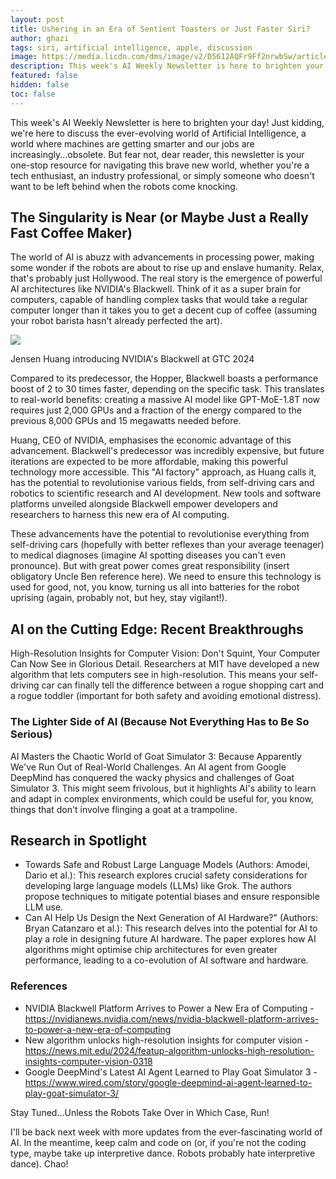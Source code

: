 ```yaml
---
layout: post
title: Ushering in an Era of Sentient Toasters or Just Faster Siri?
author: ghazi
tags: siri, artificial intelligence, apple, discussion
image: https://media.licdn.com/dms/image/v2/D5612AQFr9Ff2nrwbSw/article-cover_image-shrink_720_1280/article-cover_image-shrink_720_1280/0/1711052947604?e=1742428800&v=beta&t=rg8YtX2R3SYv2ReRkBra0RpOALFxPHEKEn07_rcIrck
description: This week's AI Weekly Newsletter is here to brighten your day! Just kidding, we're here to discuss the ever-evolving world of Artificial Intelligence, a world where machines are getting smarter and our jobs are increasingly...obsolete.
featured: false
hidden: false
toc: false
---
```


This week's AI Weekly Newsletter is here to brighten your day! Just kidding, we're here to discuss the ever-evolving world of Artificial Intelligence, a world where machines are getting smarter and our jobs are increasingly...obsolete. But fear not, dear reader, this newsletter is your one-stop resource for navigating this brave new world, whether you're a tech enthusiast, an industry professional, or simply someone who doesn't want to be left behind when the robots come knocking.

The Singularity is Near (or Maybe Just a Really Fast Coffee Maker)
------------------------------------------------------------------

The world of AI is abuzz with advancements in processing power, making some wonder if the robots are about to rise up and enslave humanity. Relax, that's probably just Hollywood. The real story is the emergence of powerful AI architectures like NVIDIA's Blackwell. Think of it as a super brain for computers, capable of handling complex tasks that would take a regular computer longer than it takes you to get a decent cup of coffee (assuming your robot barista hasn't already perfected the art).

![](https://media.licdn.com/dms/image/v2/D5612AQFqodVS8D3R6Q/article-inline_image-shrink_1500_2232/article-inline_image-shrink_1500_2232/0/1711474103707?e=1742428800&v=beta&t=MAGe8uTn4xHZdxhwrBF-QStzFMpXm8YPqAr3diGEmAk)

Jensen Huang introducing NVIDIA's Blackwell at GTC 2024

Compared to its predecessor, the Hopper, Blackwell boasts a performance boost of 2 to 30 times faster, depending on the specific task. This translates to real-world benefits: creating a massive AI model like GPT-MoE-1.8T now requires just 2,000 GPUs and a fraction of the energy compared to the previous 8,000 GPUs and 15 megawatts needed before.

Huang, CEO of NVIDIA, emphasises the economic advantage of this advancement. Blackwell's predecessor was incredibly expensive, but future iterations are expected to be more affordable, making this powerful technology more accessible. This "AI factory" approach, as Huang calls it, has the potential to revolutionise various fields, from self-driving cars and robotics to scientific research and AI development. New tools and software platforms unveiled alongside Blackwell empower developers and researchers to harness this new era of AI computing.

These advancements have the potential to revolutionise everything from self-driving cars (hopefully with better reflexes than your average teenager) to medical diagnoses (imagine AI spotting diseases you can't even pronounce). But with great power comes great responsibility (insert obligatory Uncle Ben reference here). We need to ensure this technology is used for good, not, you know, turning us all into batteries for the robot uprising (again, probably not, but hey, stay vigilant!).

AI on the Cutting Edge: Recent Breakthroughs
--------------------------------------------

High-Resolution Insights for Computer Vision: Don't Squint, Your Computer Can Now See in Glorious Detail.  Researchers at MIT have developed a new algorithm that lets computers see in high-resolution. This means your self-driving car can finally tell the difference between a rogue shopping cart and a rogue toddler (important for both safety and avoiding emotional distress).

### The Lighter Side of AI (Because Not Everything Has to Be So Serious)

AI Masters the Chaotic World of Goat Simulator 3: Because Apparently We've Run Out of Real-World Challenges.  An AI agent from Google DeepMind has conquered the wacky physics and challenges of Goat Simulator 3. This might seem frivolous, but it highlights AI's ability to learn and adapt in complex environments, which could be useful for, you know, things that don't involve flinging a goat at a trampoline.

Research in Spotlight
---------------------

-   Towards Safe and Robust Large Language Models (Authors: Amodei, Dario et al.):  This research explores crucial safety considerations for developing large language models (LLMs) like Grok. The authors propose techniques to mitigate potential biases and ensure responsible LLM use.
-   Can AI Help Us Design the Next Generation of AI Hardware?" (Authors: Bryan Catanzaro et al.):  This research delves into the potential for AI to play a role in designing future AI hardware. The paper explores how AI algorithms might optimise chip architectures for even greater performance, leading to a co-evolution of AI software and hardware.

### References

-   NVIDIA Blackwell Platform Arrives to Power a New Era of Computing -  <https://nvidianews.nvidia.com/news/nvidia-blackwell-platform-arrives-to-power-a-new-era-of-computing>
-   New algorithm unlocks high-resolution insights for computer vision -  <https://news.mit.edu/2024/featup-algorithm-unlocks-high-resolution-insights-computer-vision-0318>
-   Google DeepMind's Latest AI Agent Learned to Play Goat Simulator 3 -  <https://www.wired.com/story/google-deepmind-ai-agent-learned-to-play-goat-simulator-3/>

Stay Tuned...Unless the Robots Take Over in Which Case, Run!

I'll be back next week with more updates from the ever-fascinating world of AI. In the meantime, keep calm and code on (or, if you're not the coding type, maybe take up interpretive dance. Robots probably hate interpretive dance). Chao!